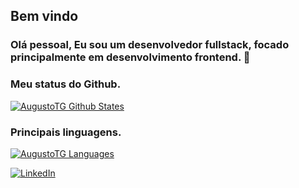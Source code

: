 <h2>Bem vindo</h2>

<h3>Olá pessoal, Eu sou um desenvolvedor fullstack, focado principalmente em desenvolvimento frontend. 👋</h3>

<h3>Meu status do Github.</h3>

[![AugustoTG Github States](https://github-readme-stats.vercel.app/api?username=AugustoTG&show_icons=true&theme=dracula)](https://github.com/AugustoTG/github-readme-stats)


<h3>Principais linguagens.</h3>

[![AugustoTG Languages](https://github-readme-stats.vercel.app/api/top-langs/?username=AugustoTG&layout=compact)](https://github.com/AugustoTG/github-readme-stats)
 
 <p><a href="https://www.linkedin.com/in/augusto-tavares-451977134/" target="_blank"><img alt="LinkedIn" src="https://img.shields.io/badge/linkedin-%230077B5.svg?&style=for-the-badge&logo=linkedin&logoColor=white" /></a>
</p>
